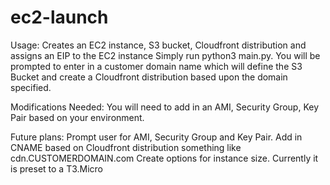 # ec2-launch
Usage:
Creates an EC2 instance, S3 bucket, Cloudfront distribution and assigns an EIP to the EC2 instance
Simply run python3 main.py. You will be prompted to enter in a customer domain name which will define the S3 Bucket and create a Cloudfront distribution based upon the domain specified.

Modifications Needed:
You will need to add in an AMI, Security Group, Key Pair based on your environment. 

Future plans:
Prompt user for AMI, Security Group and Key Pair. 
Add in CNAME based on Cloudfront distribution something like cdn.CUSTOMERDOMAIN.com
Create options for instance size. Currently it is preset to a T3.Micro
